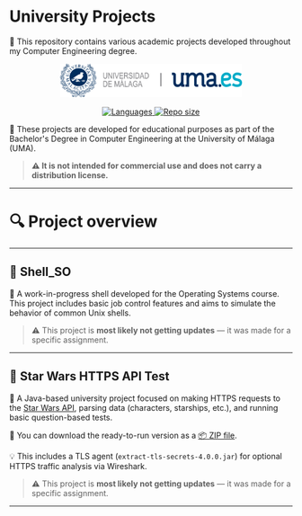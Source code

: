 # University Projects

📌 This repository contains various academic projects developed throughout my Computer Engineering degree.  


<p align="center">
  <a href="https://www.uma.es/" target="_blank">
    <img src=".github/assets/UMA_logo.png" alt="UMA Logo" height="60"/>
  </a>
</p>


<p align="center">
  <a href="https://github.com/Soviji13/University-Projects">
    <img src="https://img.shields.io/badge/Languages-Java%20%7C%20C-blueviolet" alt="Languages"/>
  </a>
  <a href="https://github.com/Soviji13/University-Projects">
    <img src="https://img.shields.io/github/repo-size/Soviji13/University-Projects?color=green" alt="Repo size"/>
  </a>
</p>



 📘 These projects are developed for educational purposes as part of the Bachelor's Degree in Computer Engineering at the University of Málaga (UMA). 

> **⚠️ It is not intended for commercial use and does not carry a distribution license.**

---

# 🔍 Project overview

---

## 🐚 Shell_SO

🔧 A work-in-progress shell developed for the Operating Systems course.  
This project includes basic job control features and aims to simulate the behavior of common Unix shells.

>⚠️ This project is **most likely not getting updates** — it was made for a specific assignment.

---

## 🌌 Star Wars HTTPS API Test

🚀 A Java-based university project focused on making HTTPS requests to the [Star Wars API](https://swapi.py4e.com), parsing data (characters, starships, etc.), and running basic question-based tests.

🔗 You can download the ready-to-run version as a [📦 ZIP file](https://github.com/Soviji13/University-Projects/raw/main/httpTestStarWars/basics.zip).

💡 This includes a TLS agent (`extract-tls-secrets-4.0.0.jar`) for optional HTTPS traffic analysis via Wireshark.


>⚠️ This project is **most likely not getting updates** — it was made for a specific assignment.

---
